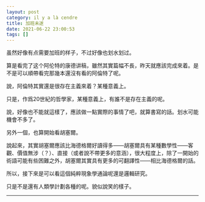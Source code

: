 ```yaml
---
layout: post
category: il y a là cendre
title: 加班未遂
date: 2021-06-22 23:00:53
tags: []
---
```


虽然好像有点需要加班的样子，不过好像也划水划过。

算是看完了这个阿伦特的康德讲稿，雖然其實篇幅不長，昨天就應該完成來着。是不是可以順帶看完那幾本還沒有看的阿倫特了呢。

說，阿倫特其實還是很存在主義來着？某種意義上。

只是，作爲20世紀的哲學家，某種意義上，有誰不是存在主義的呢。

說，好像也不能就這樣了，應該做一點實際的事情了吧，就算書寫的話。划水可能機會不多了。

另外一個，也算開始看胡塞爾。

說起來，其實胡塞爾應該比海德格爾好讀得多——胡塞爾具有某種數學性——客觀、價值無涉（？）、直接（或者說不帶更多的意涵），很大程度上，除了一開始的術語可能有些困難之外，胡塞爾其實具有更多的可翻譯性——相比海德格爾的話。

所以，接下來是可以看這個純粹現象學通論呢還是邏輯研究。

只是不是還有人類學計劃各種的呢。貌似說笑的樣子。

------





